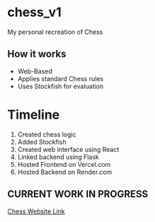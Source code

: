 # chess_v1
My personal recreation of Chess

## How it works
- Web-Based
- Applies standard Chess rules
- Uses Stockfish for evaluation

# Timeline
1. Created chess logic
2. Added Stockfish
3. Created web interface using React
4. Linked backend using Flask
5. Hosted Frontend on Vercel.com
6. Hosted Backend on Render.com

## CURRENT WORK IN PROGRESS

[Chess Website Link](https://www.hadi-khan-chess.com)
